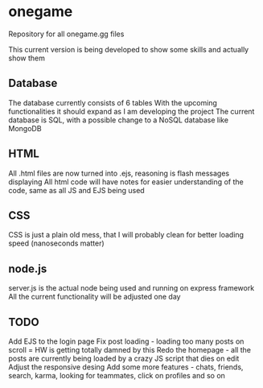 # onegame
Repository for all onegame.gg files

This current version is being developed to show some skills and actually show them

## Database

The database currently consists of 6 tables
With the upcoming functionalities it should expand as I am developing the project
The current database is SQL, with a possible change to a NoSQL database like MongoDB

## HTML

All .html files are now turned into .ejs, reasoning is flash messages displaying
All html code will have notes for easier understanding of the code, same as all JS and EJS being used

## CSS
CSS is just a plain old mess, that I will probably clean for better loading speed (nanoseconds matter)

## node.js
server.js is the actual node being used and running on express framework
All the current functionality will be adjusted one day

## TODO

Add EJS to the login page
Fix post loading - loading too many posts on scroll = HW is getting totally damned by this
Redo the homepage - all the posts are currently being loaded by a crazy JS script that dies on edit
Adjust the responsive desing
Add some more features - chats, friends, search, karma, looking for teammates, click on profiles and so on

